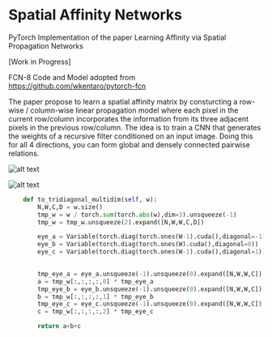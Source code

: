 # Spatial Affinity Networks
PyTorch Implementation of the paper Learning Affinity via Spatial Propagation Networks

[Work in Progress]

FCN-8 Code and Model adopted from https://github.com/wkentaro/pytorch-fcn

The paper propose to learn a spatial affinity matrix by consturcting a row-wise / column-wise linear propagation model where each pixel in the current row/column incorporates the information from its three adjacent pixels in the previous row/column. The idea is to train a CNN that generates the weights of a recursive filter conditioned on an input image. Doing this for all 4 directions, you can form global and densely connected pairwise relations.


![alt text](https://github.com/danieltan07/spatialaffinitynetwork/blob/master/fig1.PNG)







![alt text](https://github.com/danieltan07/spatialaffinitynetwork/blob/master/fig2.PNG)

```python
    def to_tridiagonal_multidim(self, w):
        N,W,C,D = w.size()
        tmp_w = w / torch.sum(torch.abs(w),dim=3).unsqueeze(-1)
        tmp_w = tmp_w.unsqueeze(2).expand([N,W,W,C,D])

        eye_a = Variable(torch.diag(torch.ones(W-1).cuda(),diagonal=-1))
        eye_b = Variable(torch.diag(torch.ones(W).cuda(),diagonal=0))
        eye_c = Variable(torch.diag(torch.ones(W-1).cuda(),diagonal=1))

        
        tmp_eye_a = eye_a.unsqueeze(-1).unsqueeze(0).expand([N,W,W,C])
        a = tmp_w[:,:,:,:,0] * tmp_eye_a
        tmp_eye_b = eye_b.unsqueeze(-1).unsqueeze(0).expand([N,W,W,C])
        b = tmp_w[:,:,:,:,1] * tmp_eye_b
        tmp_eye_c = eye_c.unsqueeze(-1).unsqueeze(0).expand([N,W,W,C])
        c = tmp_w[:,:,:,:,2] * tmp_eye_c

        return a+b+c
```

